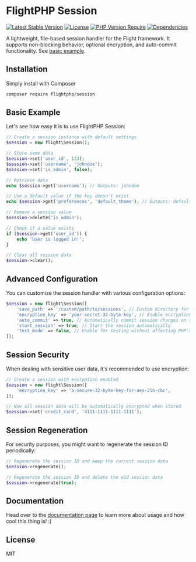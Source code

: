 # FlightPHP Session
[![Latest Stable Version](http://poser.pugx.org/flightphp/session/v)](https://packagist.org/packages/flightphp/session)
[![License](https://poser.pugx.org/flightphp/session/license)](https://packagist.org/packages/flightphp/session)
[![PHP Version Require](http://poser.pugx.org/flightphp/session/require/php)](https://packagist.org/packages/flightphp/session)
[![Dependencies](http://poser.pugx.org/flightphp/session/dependents)](https://packagist.org/packages/flightphp/session)

A lightweight, file-based session handler for the Flight framework. It supports non-blocking behavior, optional encryption, and auto-commit functionality. See [basic example](#basic-example).

## Installation

Simply install with Composer

```bash
composer require flightphp/session
```

## Basic Example

Let's see how easy it is to use FlightPHP Session:

```php
// Create a session instance with default settings
$session = new flight\Session();

// Store some data
$session->set('user_id', 123);
$session->set('username', 'johndoe');
$session->set('is_admin', false);

// Retrieve data
echo $session->get('username'); // Outputs: johndoe

// Use a default value if the key doesn't exist
echo $session->get('preferences', 'default_theme'); // Outputs: default_theme

// Remove a session value
$session->delete('is_admin');

// Check if a value exists
if ($session->get('user_id')) {
    echo 'User is logged in!';
}

// Clear all session data
$session->clear();
```

## Advanced Configuration

You can customize the session handler with various configuration options:

```php
$session = new flight\Session([
    'save_path' => '/custom/path/to/sessions', // Custom directory for storing session files
    'encryption_key' => 'your-secret-32-byte-key', // Enable encryption with a secure key
    'auto_commit' => true, // Automatically commit session changes on shutdown
    'start_session' => true, // Start the session automatically
    'test_mode' => false, // Enable for testing without affecting PHP's session state
]);
```

## Session Security

When dealing with sensitive user data, it's recommended to use encryption:

```php
// Create a session with encryption enabled
$session = new flight\Session([
    'encryption_key' => 'a-secure-32-byte-key-for-aes-256-cbc',
]);

// Now all session data will be automatically encrypted when stored
$session->set('credit_card', '4111-1111-1111-1111');
```

## Session Regeneration

For security purposes, you might want to regenerate the session ID periodically:

```php
// Regenerate the session ID and keep the current session data
$session->regenerate();

// Regenerate the session ID and delete the old session data
$session->regenerate(true);
```

## Documentation

Head over to the [documentation page](https://docs.flightphp.com/awesome-plugins/session) to learn more about usage and how cool this thing is! :)

## License

MIT

